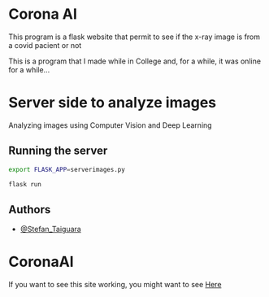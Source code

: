 # Corona AI 

This program is a flask website that permit to see if the x-ray image is from a covid pacient or not

This is a program that I made while in College and, for a while, it was online for a while...

# Server side to analyze images
Analyzing images using Computer Vision and Deep Learning

## Running the server
```bash
export FLASK_APP=serverimages.py
```

```bash
flask run
```


## Authors

- [@Stefan_Taiguara](https://www.github.com/Teitei011)

  
# CoronaAI

If you want to see this site working, you might want to see [Here](http://143.107.180.82:5000)
